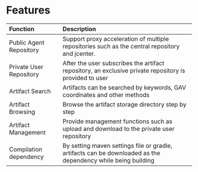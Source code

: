 # Features

| Function | Description |
| :- | :- |
| Public Agent Repository | Support proxy acceleration of multiple repositories such as the central repository and jcenter.|
| Private User Repository | After the user subscribes the artifact repository, an exclusive private repository is provided to user|
| Artifact Search | Artifacts can be searched by keywords, GAV coordinates and other methods|
| Artifact Browsing | Browse the artifact storage directory step by step |
| Artifact Management | Provide management functions such as upload and download to the private user repository|
| Compilation dependency | By setting maven settings file or gradle, artifacts can be downloaded as the dependency while being building|
